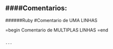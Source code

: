 ####Comentarios:
---
######Ruby
#Comentario de UMA LINHAS

=begin
Comentario de MULTIPLAS LINHAS
=end

```

---
